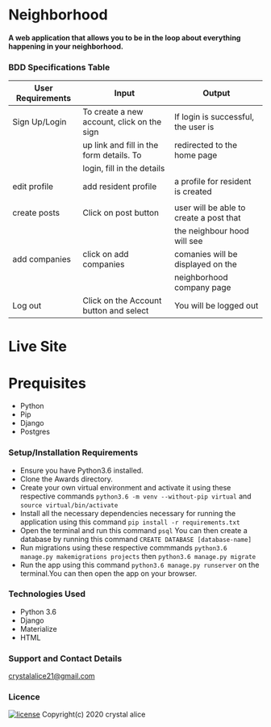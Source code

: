 # Neighborhood

#### A web application that allows you to be in the loop about everything happening in your neighborhood. 


### BDD Specifications Table
|        User Requirements                 |           Input                           |           Output                         |
|------------------------------------------|-------------------------------------------|------------------------------------------|
| Sign Up/Login                            | To create a new account, click on the sign| If login is successful, the user is      |
|                                          | up link and fill in the form details. To  | redirected to the home page              |
|                                          | login, fill in the details                |                                          |
| edit profile                             | add resident profile                      | a profile for resident is created        |
|                                          |                                           |                                          |
| create posts                             | Click on post button                      | user will be able to create a post that  |
|                                          |                                           | the neighbour hood will see              |
| add companies                            |  click on add companies                   | comanies will be displayed on the        |
|                                          |                                           |   neighborhood company page              |
| Log out                                  | Click on the Account button and select    | You will be logged out                   ||                                          | log out                                   |                                          |

# Live Site


# Prequisites
* Python
* Pip
* Django
* Postgres

### Setup/Installation Requirements
- Ensure you have Python3.6 installed.
- Clone the Awards directory.
- Create your own virtual environment and activate it using these respective commands `python3.6 -m venv --without-pip virtual` and  `source virtual/bin/activate`
- Install all the necessary dependencies necessary for running the application using this command `pip install -r requirements.txt`
- Open the terminal and run this command `psql` You can then create a database by running this command
`CREATE DATABASE [database-name]`
- Run migrations using these respective commmands `python3.6 manage.py makemigrations projects` then `python3.6 manage.py migrate`
- Run the app using this command `python3.6 manage.py runserver` on the terminal.You can then open the app on your browser.

### Technologies Used
<ul>
<li>Python 3.6</li>
<li>Django</li>
<li>Materialize</li>
<li>HTML</li>
</ul>

### Support and Contact Details
crystalalice21@gmail.com

### Licence
[![license](https://img.shields.io/github/license/DAVFoundation/captain-n3m0.svg?style=flat-square)](https://github.com/ivxxi/Django4/blob/master/license)
Copyright(c) 2020  crystal alice


